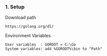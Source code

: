 ### 1. Setup
Download path
```
https://golang.org/dl/
```
Environment Variables
```
User variables  : GOROOT = C:\Go
System variables: add %GOROOT%\bin to "Path"
```
